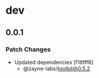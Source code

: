 # dev

## 0.0.1

### Patch Changes

-  Updated dependencies [f16fff8]
   -  @zayne-labs/toolkit@0.5.2
